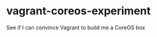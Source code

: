 vagrant-coreos-experiment
=========================

See if I can convince Vagrant to build me a CoreOS box
